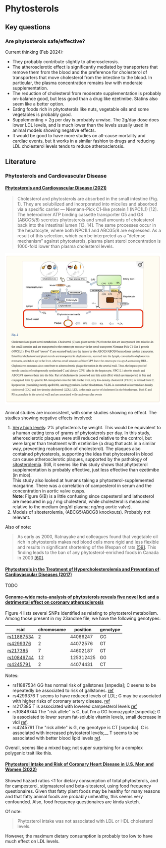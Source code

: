 # Phytosterols

## Key questions
### Are phytosterols safe/effective?

Current thinking (Feb 2024):
* They probably contribute slightly to atherosclerosis.
* The atherosclerotic effect is significantly mediated by transporters that remove them from the blood and the preference for cholesterol of transporters that move cholesterol from the intestine to the blood.
  In particular, the plasma concentration remains low with moderate supplementation.
* The reduction of cholesterol from moderate supplementation is probably on-balance good, but less good than a drug like ezetimibe.
  Statins also seem like a better option.
* Eating foods rich in phytosterols like nuts, vegetable oils and some vegetables is probably good.
* Supplementing > 2g per day is probably unwise.
  The 2g/day dose does lower LDL levels, and is much lower than the levels usually used in animal models showing negative effects.
* It would be good to have more studies on all-cause mortality and cardiac events, but it works in a similar fashion to drugs and reducing LDL cholesterol levels tends to reduce atherosclerosis.

## Literature

### Phytosterols and Cardiovascular Disease
#### [Phytosterols and Cardiovascular Disease (2021)](https://www.ncbi.nlm.nih.gov/pmc/articles/PMC8410723/)

> Cholesterol and phytosterols are absorbed in the small intestine (Fig. 1). They are solubilized and incorporated into micelles and absorbed via a specific carrier — Niemann-Pick C1-like protein 1 (NPC1L1) [12]. The heterodimer ATP binding cassette transporter G5 and G8 (ABCG5/8) secretes phytosterols and small amounts of cholesterol back into the intestinal lumen [13, 14]. The same processes occur in the hepatocyte, where both NPC1L1 and ABCG5/8 are expressed. As a result of this selection, which can be interpreted as a “defense mechanism” against phytosterols, plasma plant sterol concentration is 1000-fold lower than plasma cholesterol levels.

<img src="./phytosterol-metabolism-Makhmudova-et-al.png" />

Animal studies are inconsistent, with some studies showing no effect.
The studies showing negative effects involved:
1. [Very high levels](https://www.sciencedirect.com/science/article/pii/S0735109708004579?via%3Dihub): 2% phytosterols by weight.
   This would be equivalent to a human eating tens of grams of phytosterols per day.
   In this study, atherosclerotic plaques were still reduced relative to the control, but were larger than treatment with ezetimibe (a drug that acts in a similar way, preventing reabsorption of cholesterol).
   The plaques also contained phytosterols, supporting the idea that phytosterol in blood can cause atherosclerotic plaques, supported by the pathology of [sitosterolemia](https://en.wikipedia.org/wiki/Sitosterolemia).
   Still, it seems like this study shows that phytosterol supplementation is probably effective, just less effective than ezetimibe (in mice).<br />
   This study also looked at humans taking a phytosterol-supplemented margarine.
   There was a correlation of campesterol in serum and the concentration in aortic valve cusps.<br />
   **Note**: Figure 6(B) is a little confusing since capesterol and lathosterol are measured in µg / mg cholesterol, while cholesterol is measured relative to the medium (mg/dl plasma; ng/mg aortic valve).
2. Models of sitosterolemia, (ABCG5/ABCG8 knockouts). Probably not relevant.

Also of note:
> As early as 2000, Ratnayake and colleagues found that vegetable oil rich in phytosterols makes red blood cells more rigid and less flexible and results in significant shortening of the lifespan of rats [[59]](https://pubmed.ncbi.nlm.nih.gov/10801914/). This finding leads to the ban of any phytosterol-enriched foods in Canada in 2003 [[60]](https://www.ncbi.nlm.nih.gov/pmc/articles/PMC2642922/).

#### [Phytosterols in the Treatment of Hypercholesterolemia and Prevention of Cardiovascular Diseases (2017)](https://www.ncbi.nlm.nih.gov/pmc/articles/PMC5729784/)

TODO

#### [Genome-wide meta-analysis of phytosterols reveals five novel loci and a detrimental effect on coronary atherosclerosis](https://www.nature.com/articles/s41467-021-27706-6)

Figure 4 lists several SNPs identified as relating to phytosterol metabolism. Among those present in my 23andme file, we have the following genotypes:

| rsid                                                         | chromosome | position  | genotype |
|--------------------------------------------------------------|------------|-----------|----------|
| [rs11887534](https://www.snpedia.com/index.php/Rs11887534)   | 2          | 44066247  | GG       |
| [rs4299376](https://www.snpedia.com/index.php/Rs4299376)     | 2          | 44072576  | GT       |
| [rs217385](https://www.snpedia.com/index.php/Rs217385)       | 7          | 44602187  | GT       |
| [rs10846744](https://www.snpedia.com/index.php/Rs10846744)   | 12         | 125312425 | GG       |
| [rs4245791](https://www.snpedia.com/index.php/rs4245791)     | 2          | 44074431  | CT       |

Notes:
* rs11887534 GG has normal risk of gallstones [snpedia]; C seems to be repeatedly be associated to risk of gallstones. [ref](https://www.ebi.ac.uk/gwas/variants/Rs11887534)
* rs4299376 T seems to have reduced levels of LDL; G may be associated with higher risks of coronary artery disease. [ref](https://www.ebi.ac.uk/gwas/variants/rs4299376)
* rs217385 T is associated with lowered campesterol levels [ref](https://www.ebi.ac.uk/gwas/variants/Rs217385)
* rs10846744 The "risk allele" is C, but I'm a GG homozygote [snpedia]; G is associated to lower serum fat-soluble vitamin levels, small decrease in vldl [ref](https://www.ebi.ac.uk/gwas/variants/rs10846744).
* rs4245791 The "risk allele" is G, my genotype is CT [snpedia]. C is associated with increased phytosterol levels;__ T seems to be associated with better blood lipid levels [ref](https://www.ebi.ac.uk/gwas/variants/rs4245791).

Overall, seems like a mixed bag; not super surprising for a complex polygenic trait like this.


#### [Phytosterol Intake and Risk of Coronary Heart Disease in U.S. Men and Women (2022)](https://www.ahajournals.org/doi/10.1161/circ.146.suppl_1.13262)

Showed hazard ratios <1 for dietary consumption of total phytosterols, and for campesterol, stigmasterol and beta-sitosterol, using food frequency questionaires.
Given that fatty plant foods may be healthy for many reasons and that fatty animal foods are probably unhealthy, this seems very confounded.
Also, food frequency questionaires are kinda sketch.

Of note:
> Phytosterol intake was not associated with LDL or HDL cholesterol levels.

However, the maximum dietary consumption is probably too low to have much effect on LDL levels.

